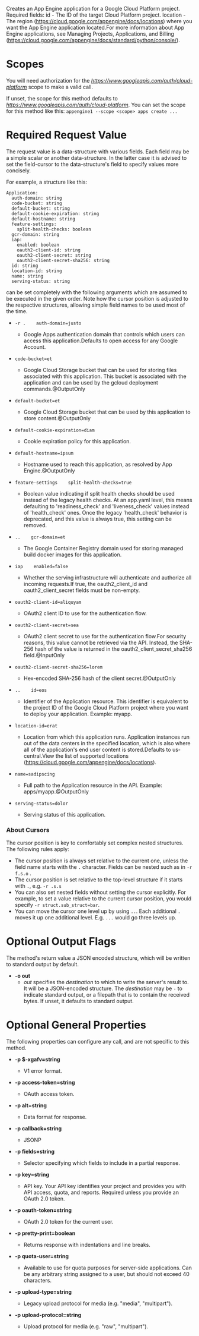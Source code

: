 Creates an App Engine application for a Google Cloud Platform project. Required fields:
id - The ID of the target Cloud Platform project.
location - The region (https://cloud.google.com/appengine/docs/locations) where you want the App Engine application located.For more information about App Engine applications, see Managing Projects, Applications, and Billing (https://cloud.google.com/appengine/docs/standard/python/console/).
# Scopes

You will need authorization for the *https://www.googleapis.com/auth/cloud-platform* scope to make a valid call.

If unset, the scope for this method defaults to *https://www.googleapis.com/auth/cloud-platform*.
You can set the scope for this method like this: `appengine1 --scope <scope> apps create ...`
# Required Request Value

The request value is a data-structure with various fields. Each field may be a simple scalar or another data-structure.
In the latter case it is advised to set the field-cursor to the data-structure's field to specify values more concisely.

For example, a structure like this:
```
Application:
  auth-domain: string
  code-bucket: string
  default-bucket: string
  default-cookie-expiration: string
  default-hostname: string
  feature-settings:
    split-health-checks: boolean
  gcr-domain: string
  iap:
    enabled: boolean
    oauth2-client-id: string
    oauth2-client-secret: string
    oauth2-client-secret-sha256: string
  id: string
  location-id: string
  name: string
  serving-status: string

```

can be set completely with the following arguments which are assumed to be executed in the given order. Note how the cursor position is adjusted to the respective structures, allowing simple field names to be used most of the time.

* `-r .    auth-domain=justo`
    - Google Apps authentication domain that controls which users can access this application.Defaults to open access for any Google Account.
* `code-bucket=et`
    - Google Cloud Storage bucket that can be used for storing files associated with this application. This bucket is associated with the application and can be used by the gcloud deployment commands.@OutputOnly
* `default-bucket=et`
    - Google Cloud Storage bucket that can be used by this application to store content.@OutputOnly
* `default-cookie-expiration=diam`
    - Cookie expiration policy for this application.
* `default-hostname=ipsum`
    - Hostname used to reach this application, as resolved by App Engine.@OutputOnly
* `feature-settings    split-health-checks=true`
    - Boolean value indicating if split health checks should be used instead of the legacy health checks. At an app.yaml level, this means defaulting to &#39;readiness_check&#39; and &#39;liveness_check&#39; values instead of &#39;health_check&#39; ones. Once the legacy &#39;health_check&#39; behavior is deprecated, and this value is always true, this setting can be removed.

* `..    gcr-domain=et`
    - The Google Container Registry domain used for storing managed build docker images for this application.
* `iap    enabled=false`
    - Whether the serving infrastructure will authenticate and authorize all incoming requests.If true, the oauth2_client_id and oauth2_client_secret fields must be non-empty.
* `oauth2-client-id=aliquyam`
    - OAuth2 client ID to use for the authentication flow.
* `oauth2-client-secret=sea`
    - OAuth2 client secret to use for the authentication flow.For security reasons, this value cannot be retrieved via the API. Instead, the SHA-256 hash of the value is returned in the oauth2_client_secret_sha256 field.@InputOnly
* `oauth2-client-secret-sha256=lorem`
    - Hex-encoded SHA-256 hash of the client secret.@OutputOnly

* `..    id=eos`
    - Identifier of the Application resource. This identifier is equivalent to the project ID of the Google Cloud Platform project where you want to deploy your application. Example: myapp.
* `location-id=erat`
    - Location from which this application runs. Application instances run out of the data centers in the specified location, which is also where all of the application&#39;s end user content is stored.Defaults to us-central.View the list of supported locations (https://cloud.google.com/appengine/docs/locations).
* `name=sadipscing`
    - Full path to the Application resource in the API. Example: apps/myapp.@OutputOnly
* `serving-status=dolor`
    - Serving status of this application.


### About Cursors

The cursor position is key to comfortably set complex nested structures. The following rules apply:

* The cursor position is always set relative to the current one, unless the field name starts with the `.` character. Fields can be nested such as in `-r f.s.o` .
* The cursor position is set relative to the top-level structure if it starts with `.`, e.g. `-r .s.s`
* You can also set nested fields without setting the cursor explicitly. For example, to set a value relative to the current cursor position, you would specify `-r struct.sub_struct=bar`.
* You can move the cursor one level up by using `..`. Each additional `.` moves it up one additional level. E.g. `...` would go three levels up.


# Optional Output Flags

The method's return value a JSON encoded structure, which will be written to standard output by default.

* **-o out**
    - *out* specifies the *destination* to which to write the server's result to.
      It will be a JSON-encoded structure.
      The *destination* may be `-` to indicate standard output, or a filepath that is to contain the received bytes.
      If unset, it defaults to standard output.
# Optional General Properties

The following properties can configure any call, and are not specific to this method.

* **-p $-xgafv=string**
    - V1 error format.

* **-p access-token=string**
    - OAuth access token.

* **-p alt=string**
    - Data format for response.

* **-p callback=string**
    - JSONP

* **-p fields=string**
    - Selector specifying which fields to include in a partial response.

* **-p key=string**
    - API key. Your API key identifies your project and provides you with API access, quota, and reports. Required unless you provide an OAuth 2.0 token.

* **-p oauth-token=string**
    - OAuth 2.0 token for the current user.

* **-p pretty-print=boolean**
    - Returns response with indentations and line breaks.

* **-p quota-user=string**
    - Available to use for quota purposes for server-side applications. Can be any arbitrary string assigned to a user, but should not exceed 40 characters.

* **-p upload-type=string**
    - Legacy upload protocol for media (e.g. &#34;media&#34;, &#34;multipart&#34;).

* **-p upload-protocol=string**
    - Upload protocol for media (e.g. &#34;raw&#34;, &#34;multipart&#34;).
